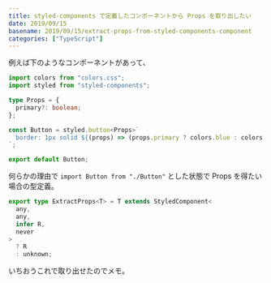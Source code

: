 ```yaml
---
title: styled-components で定義したコンポーネントから Props を取り出したい
date: 2019/09/15
basename: 2019/09/15/extract-props-from-styled-components-component
categories: ["TypeScript"]
---
```


例えば下のようなコンポーネントがあって、

```typescript
import colors from "colors.css";
import styled from "styled-components";

type Props = {
  primary?: boolean;
};

const Button = styled.button<Props>`
  border: 1px solid ${(props) => (props.primary ? colors.blue : colors.silver)};
`;

export default Button;
```

何らかの理由で `import Button from "./Button"` とした状態で Props を得たい場合の型定義。

```typescript
export type ExtractProps<T> = T extends StyledComponent<
  any,
  any,
  infer R,
  never
>
  ? R
  : unknown;
```

いちおうこれで取り出せたのでメモ。
